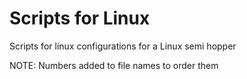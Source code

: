 # Scripts for Linux 

Scripts for linux configurations for a Linux semi hopper

NOTE: Numbers added to file names to order them
